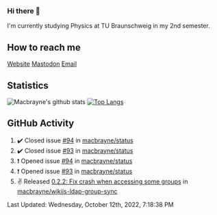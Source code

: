 ### Hi there 👋
I'm currently studying Physics at TU Braunschweig in my 2nd semester.

## How to reach me
[Website](https://florentin-schleuss.de)
[Mastodon](https://norden.social/@florentin)
[Email](mailto:hello@macbrayne.de)

## Statistics
![Macbrayne's github stats](https://github-readme-stats.vercel.app/api?username=macbrayne&count_private=true&show_icons=true&hide_rank=true&custom_title=macbrayne's%20GitHub%20Stats)
[![Top Langs](https://github-readme-stats.vercel.app/api/top-langs/?username=macbrayne&exclude_repo=liftron&layout=compact)](https://github.com/anuraghazra/github-readme-stats)
## GitHub Activity

<!--RECENT_ACTIVITY:start-->
1. ✔️ Closed issue [#94](https://github.com/macbrayne/status/issues/94) in [macbrayne/status](https://github.com/macbrayne/status)
2. ✔️ Closed issue [#93](https://github.com/macbrayne/status/issues/93) in [macbrayne/status](https://github.com/macbrayne/status)
3. ❗️ Opened issue [#94](https://github.com/macbrayne/status/issues/94) in [macbrayne/status](https://github.com/macbrayne/status)
4. ❗️ Opened issue [#93](https://github.com/macbrayne/status/issues/93) in [macbrayne/status](https://github.com/macbrayne/status)
5. ✌️ Released [0.2.2: Fix crash when accessing some groups](https://github.com/macbrayne/wikijs-ldap-group-sync/releases/tag/0.2.2) in [macbrayne/wikijs-ldap-group-sync](https://github.com/macbrayne/wikijs-ldap-group-sync)
<!--RECENT_ACTIVITY:end-->

<!--RECENT_ACTIVITY:last_update-->
Last Updated: Wednesday, October 12th, 2022, 7:18:38 PM
<!--RECENT_ACTIVITY:last_update_end-->


<!--
**macbrayne/macbrayne** is a ✨ _special_ ✨ repository because its `README.md` (this file) appears on your GitHub profile.

Here are some ideas to get you started:

- 🔭 I’m currently working on ...
- 🌱 I’m currently learning ...
- 👯 I’m looking to collaborate on ...
- 🤔 I’m looking for help with ...
- 💬 Ask me about ...
- 📫 How to reach me: ...
- 😄 Pronouns: ...
- ⚡ Fun fact: ...
-->
